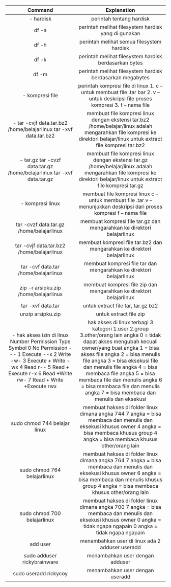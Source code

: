 |                                                                                                                                                                            Command                                                                                                                                                                           |                                                                                                                                                                                               Explanation                                                                                                                                                                                              |
|:------------------------------------------------------------------------------------------------------------------------------------------------------------------------------------------------------------------------------------------------------------------------------------------------------------------------------------------------------------:|:------------------------------------------------------------------------------------------------------------------------------------------------------------------------------------------------------------------------------------------------------------------------------------------------------------------------------------------------------------------------------------------------------:|
|                                                                                                                                                                           - hardisk                                                                                                                                                                          |                                                                                                                                                                                        perintah tentang hardisk                                                                                                                                                                                        |
|                                                                                                                                                                             df -a                                                                                                                                                                            |                                                                                                                                                                           perintah melihat filesystem hardisk yang di gunakan                                                                                                                                                                          |
|                                                                                                                                                                             df -h                                                                                                                                                                            |                                                                                                                                                                                perintah melihat semua filesystem hardisk                                                                                                                                                                               |
|                                                                                                                                                                             df -k                                                                                                                                                                            |                                                                                                                                                                          perintah melihat filesystem hardisk berdasarkan bytes                                                                                                                                                                         |
|                                                                                                                                                                             df -m                                                                                                                                                                            |                                                                                                                                                                        perintah melihat filesystem hardisk berdasarkan megabytes                                                                                                                                                                       |
|                                                                                                                                                                       - kompresi file                                                                                                                                                                        |                                                                                                                                     perintah kompresi file di linux 1. c – untuk membuat file .tar bar 2. v – untuk deskripsi file proses kompresi 3. f – nama file                                                                                                                                    |
|                                                                                                                                             - tar -cvjf   data.tar.bz2 /home/belajarlinux  tar -xvf data.tar.bz2                                                                                                                                             |                                                                                                                membuat file kompresi linux dengan ekstensi tar.bz2 /home/belajar/linux adalah mengarahkan file kompresi ke direktori belajar/linux  untuk extract file kompresi tar.bz2                                                                                                                |
|                                                                                                                                           - tar.gz  tar -cvzf data.tar.gz /home/belajarlinux  tar -xvf data.tar.gz                                                                                                                                           |                                                                                                                 membuat file kompresi linux dengan ekstensi tar.gz /home/belajar/linux adalah mengarahkan file kompresi ke direktori belajar/linux  untuk extract file kompresi tar.gz                                                                                                                 |
|                                                                                                                                                                       - kompresi linux                                                                                                                                                                       |                                                                                                                                          membuat file kompresi linux c – untuk membuat file .tar v – menunjukkan deskripsi dari proses kompresi f – nama file                                                                                                                                          |
| tar -cvzf data.tar.gz /home/belajarlinux                                                                                                                                                                                                                                                                                                                     | membuat kompresi file tar.gz dan mengarahkan ke direktori belajarlinux                                                                                                                                                                                                                                                                                                                                 |
| tar -cvjf data.tar.bz2 /home/belajarlinux                                                                                                                                                                                                                                                                                                                    | membuat kompresi file tar.bz2 dan mengarahkan ke direktori belajarlinux                                                                                                                                                                                                                                                                                                                                |
| tar -cvf data.tar /home/belajarlinux                                                                                                                                                                                                                                                                                                                         | membuat kompresi file tar dan mengarahkan ke direktori belajarlinux                                                                                                                                                                                                                                                                                                                                    |
| zip -r arsipku.zip /home/belajarlinux                                                                                                                                                                                                                                                                                                                        | membuat kompresi file zip dan mengarahkan ke direktori belajarlinux                                                                                                                                                                                                                                                                                                                                    |
| tar -xvf data.tar                                                                                                                                                                                                                                                                                                                                            | untuk extract file tar, tar.gz bz2                                                                                                                                                                                                                                                                                                                                                                     |
| unzip arsipku.zip                                                                                                                                                                                                                                                                                                                                            | untuk extract file zip                                                                                                                                                                                                                                                                                                                                                                                 |
| - hak akses izin di linux  Number Permission Type         Symbol 0      No Permission           --- 1      Execute                 --x 2      Write                   -w- 3      Execute + Write         -wx 4      Read                     r-- 5      Read + Execute           r-x 6      Read +Write              rw- 7      Read + Write +Execute    rwx | hak akses di linux terbagi 3 kategori  1.user 2.group 3.other/orang lain angka 0 = tidak dapat akses mengubah kecuali owner/yang buat angka 1 = bisa akses file angka 2 = bisa menulis file angka 3 = bisa eksekusi file dan menulis file angka 4 = bisa membaca file angka 5 = bisa membaca file dan menulis angka 6 = bisa membaca file dan menulis angka 7 = bisa membaca dan menulis dan eksekusi  |
| sudo chmod 744 belajar linux                                                                                                                                                                                                                                                                                                                                 | membuat hakses di folder linux dimana angka 744 7 angka = bisa membaca dan menulis dan eksekusi khusus owner 4 angka = bisa membaca khusus group 4 angka = bisa membaca khusus other/orang lain                                                                                                                                                                                                        |
| sudo chmod 764 belajarlinux                                                                                                                                                                                                                                                                                                                                  | membuat hakses di folder linux dimana angka 764 7 angka = bisa membaca dan menulis dan eksekusi khusus owner 6 angka = bisa membaca dan menulis khusus group 4 angka = bisa membaca khusus other/orang lain                                                                                                                                                                                            |
| sudo chmod 700 belajarlinux                                                                                                                                                                                                                                                                                                                                  | membuat hakses di folder linux dimana angka 700 7 angka = bisa membaca dan menulis dan eksekusi khusus owner 0 angka = tidak ngapa ngapain 0 angka = tidak ngapa ngapain                                                                                                                                                                                                                               |
| add user                                                                                                                                                                                                                                                                                                                                                     | menambahkan user di linux ada 2  adduser useradd                                                                                                                                                                                                                                                                                                                                                       |
| sudo adduser rickybrainware                                                                                                                                                                                                                                                                                                                                  | menambahkan user dengan adduser                                                                                                                                                                                                                                                                                                                                                                        |
| sudo useradd rickycoy                                                                                                                                                                                                                                                                                                                                        | menambahkan user dengan useradd                                                                                                                                                                                                                                                                                                                                                                        |